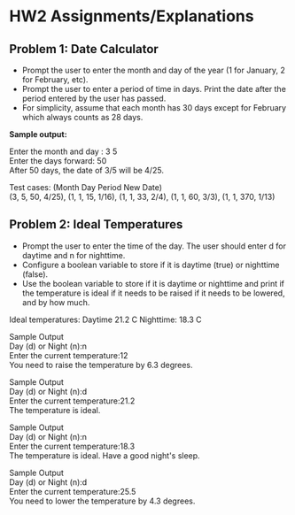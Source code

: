 # HW2 Assignments/Explanations


## Problem 1: Date Calculator


- Prompt the user to enter the month and day of the year (1 for January, 2 for February, etc).
- Prompt the user to enter a period of time in days. Print the date after the period entered by the user has passed.
- For simplicity, assume that each month has 30 days except for February which always counts as 28 days.

**Sample output:**

Enter the month and day : 3 5 <br />
Enter the days forward: 50<br />
After 50 days, the date of 3/5 will be 4/25.<br />

Test cases: (Month Day Period New Date)<br />
(3, 5, 50, 4/25), (1, 1, 15, 1/16), (1, 1, 33, 2/4), (1, 1, 60, 3/3), (1, 1, 370, 1/13)

## Problem 2: Ideal Temperatures


- Prompt the user to enter the time of the day. The user should enter d for daytime and n for nighttime.
- Configure a boolean variable to store if it is daytime (true) or nighttime (false).
- Use the boolean variable to store if it is daytime or nighttime and print if the temperature is ideal if it needs to be raised if it needs to be lowered, and by how much.

Ideal temperatures:
Daytime 21.2 C
Nighttime: 18.3 C

Sample Output <br />
Day (d) or Night (n):n <br />
Enter the current temperature:12 <br />
You need to raise the temperature by 6.3 degrees. <br />

Sample Output <br />
Day (d) or Night (n):d <br />
Enter the current temperature:21.2 <br />
The temperature is ideal. <br />

Sample Output <br />
Day (d) or Night (n):n <br />
Enter the current temperature:18.3 <br />
The temperature is ideal. Have a good night's sleep. <br />

Sample Output <br />
Day (d) or Night (n):d <br />
Enter the current temperature:25.5 <br />
You need to lower the temperature by 4.3 degrees. <br />

